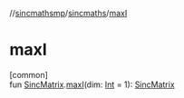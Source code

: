 //[sincmathsmp](../../index.md)/[sincmaths](index.md)/[maxI](max-i.md)

# maxI

[common]\
fun [SincMatrix](-sinc-matrix/index.md).[maxI](max-i.md)(dim: [Int](https://kotlinlang.org/api/latest/jvm/stdlib/kotlin/-int/index.html) = 1): [SincMatrix](-sinc-matrix/index.md)
